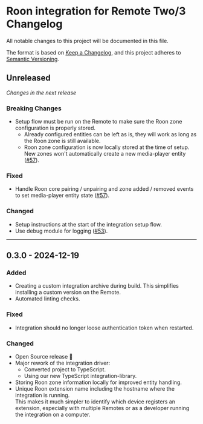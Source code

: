 # Roon integration for Remote Two/3 Changelog

All notable changes to this project will be documented in this file.

The format is based on [Keep a Changelog](https://keepachangelog.com/en/1.0.0/),
and this project adheres to [Semantic Versioning](https://semver.org/spec/v2.0.0.html).

## Unreleased

_Changes in the next release_

### Breaking Changes

- Setup flow must be run on the Remote to make sure the Roon zone configuration is properly stored.
  - Already configured entities can be left as is, they will work as long as the Roon zone is still available.
  - Roon zone configuration is now locally stored at the time of setup. New zones won't automatically create a new media-player entity ([#57](https://github.com/unfoldedcircle/integration-roon/pull/57)).

### Fixed

- Handle Roon core pairing / unpairing and zone added / removed events to set media-player entity state ([#57](https://github.com/unfoldedcircle/integration-roon/pull/57)).

### Changed

- Setup instructions at the start of the integration setup flow.
- Use debug module for logging ([#53](https://github.com/unfoldedcircle/integration-roon/issues/53)).

---

## 0.3.0 - 2024-12-19

### Added

- Creating a custom integration archive during build. This simplifies installing a custom version on the Remote.
- Automated linting checks.

### Fixed

- Integration should no longer loose authentication token when restarted.

### Changed

- Open Source release 🎉
- Major rework of the integration driver:
  - Converted project to TypeScript.
  - Using our new TypeScript integration-library.
- Storing Roon zone information locally for improved entity handling.
- Unique Roon extension name including the hostname where the integration is running.  
  This makes it much simpler to identify which device registers an extension, especially with multiple Remotes or as a developer running the integration on a computer.
